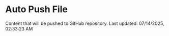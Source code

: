 # Auto Push File

Content that will be pushed to GitHub repository.
Last updated: 07/14/2025, 02:33:23 AM
